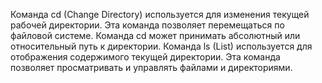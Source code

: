 Команда cd (Change Directory) используется для изменения текущей рабочей директории. Эта команда позволяет перемещаться по файловой системе. Команда cd может принимать абсолютный или относительный путь к директории.
Команда ls (List) используется для отображения содержимого текущей директории. Эта команда позволяет просматривать и управлять файлами и директориями.
